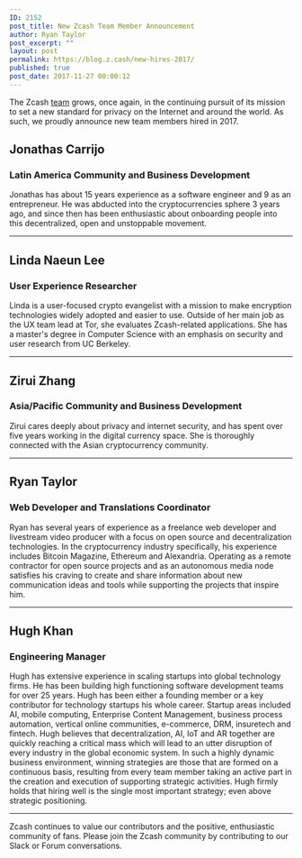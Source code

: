```yaml
---
ID: 2152
post_title: New Zcash Team Member Announcement
author: Ryan Taylor
post_excerpt: ""
layout: post
permalink: https://blog.z.cash/new-hires-2017/
published: true
post_date: 2017-11-27 00:00:12
---
```

The Zcash <a class="reference external" href="https://z.cash/team.html">team</a> grows, once again, in the continuing pursuit of its mission to set a new standard for privacy on the Internet and around the world. As such, we proudly announce new team members hired in 2017.
<div id="jonathas-carrijo" class="new-hire-post section">
<h2>Jonathas Carrijo</h2>
<div id="latin-america-community-and-business-development" class="section">
<h3>Latin America Community and Business Development</h3>
Jonathas has about 15 years experience as a software engineer and 9 as an entrepreneur. He was abducted into the cryptocurrencies sphere 3 years ago, and since then has been enthusiastic about onboarding people into this decentralized, open and unstoppable movement.

</div>
</div>

<hr class="docutils" />

<div id="linda-naeun-lee" class="new-hire-post section">
<h2>Linda Naeun Lee</h2>
<div id="user-experience-researcher" class="section">
<h3>User Experience Researcher</h3>
Linda is a user-focused crypto evangelist with a mission to make encryption technologies widely adopted and easier to use. Outside of her main job as the UX team lead at Tor, she evaluates Zcash-related applications. She has a master's degree in Computer Science with an emphasis on security and user research from UC Berkeley.

</div>
</div>

<hr class="docutils" />

<div id="zirui-zhang" class="new-hire-post section">
<h2>Zirui Zhang</h2>
<div id="asia-pacific-community-and-business-development" class="section">
<h3>Asia/Pacific Community and Business Development</h3>
Zirui cares deeply about privacy and internet security, and has spent over five years working in the digital currency space. She is thoroughly connected with the Asian cryptocurrency community.

</div>
</div>

<hr class="docutils" />

<div id="ryan-taylor" class="new-hire-post section">
<h2>Ryan Taylor</h2>
<div id="web-developer-and-translations-coordinator" class="section">
<h3>Web Developer and Translations Coordinator</h3>
Ryan has several years of experience as a freelance web developer and livestream video producer with a focus on open source and decentralization technologies. In the cryptocurrency industry specifically, his experience includes Bitcoin Magazine, Ethereum and Alexandria. Operating as a remote contractor for open source projects and as an autonomous media node satisfies his craving to create and share information about new communication ideas and tools while supporting the projects that inspire him.

</div>
</div>

<hr class="docutils" />

<div id="hugh-khan" class="new-hire-post section">
<h2>Hugh Khan</h2>
<div id="engineering-manager" class="section">
<h3>Engineering Manager</h3>
Hugh has extensive experience in scaling startups into global technology firms. He has been building high functioning software development teams for over 25 years. Hugh has been either a founding member or a key contributor for technology startups his whole career. Startup areas included AI, mobile computing, Enterprise Content Management, business process automation, vertical online communities, e-commerce, DRM, insuretech and fintech. Hugh believes that decentralization, AI, IoT and AR together are quickly reaching a critical mass which will lead to an utter disruption of every industry in the global economic system. In such a highly dynamic business environment, winning strategies are those that are formed on a continuous basis, resulting from every team member taking an active part in the creation and execution of supporting strategic activities. Hugh firmly holds that hiring well is the single most important strategy; even above strategic positioning.

<hr class="docutils" />

Zcash continues to value our contributors and the positive, enthusiastic community of fans. Please join the Zcash community by contributing to our Slack or Forum conversations.

</div>
</div>